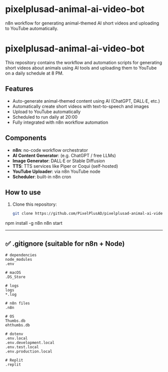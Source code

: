 # pixelplusad-animal-ai-video-bot
n8n workflow for generating animal-themed AI short videos and uploading to YouTube automatically.
# pixelplusad-animal-ai-video-bot

This repository contains the workflow and automation scripts for generating short videos about animals using AI tools and uploading them to YouTube on a daily schedule at 8 PM.

## Features

- Auto-generate animal-themed content using AI (ChatGPT, DALL·E, etc.)
- Automatically create short videos with text-to-speech and images
- Upload to YouTube automatically
- Scheduled to run daily at 20:00
- Fully integrated with n8n workflow automation

## Components

- **n8n**: no-code workflow orchestrator
- **AI Content Generator**: (e.g. ChatGPT / free LLMs)
- **Image Generator**: DALL·E or Stable Diffusion
- **TTS**: TTS services like Piper or Coqui (self-hosted)
- **YouTube Uploader**: via n8n YouTube node
- **Scheduler**: built-in n8n cron

## How to use

1. Clone this repository:
   ```bash
   git clone https://github.com/PixelPlusAD/pixelplusad-animal-ai-video-bot.git
npm install -g n8n
n8n start

---

## ✅ .gitignore (suitable for n8n + Node)

```gitignore
# dependencies
node_modules
.env

# macOS
.DS_Store

# logs
logs
*.log

# n8n files
.n8n

# OS
Thumbs.db
ehthumbs.db

# dotenv
.env.local
.env.development.local
.env.test.local
.env.production.local

# Replit
.replit
